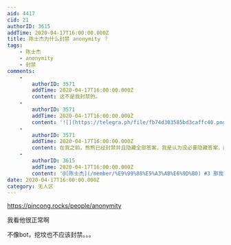 ```yaml
---
aid: 4417
cid: 21
authorID: 3615
addTime: 2020-04-17T16:00:00.000Z
title: 陈士杰为什么封禁 anonymity ？
tags:
    - 陈士杰
    - anonymity
    - 封禁
comments:
    -
        authorID: 3571
        addTime: 2020-04-17T16:00:00.000Z
        content: 这不是我封禁的。
    -
        authorID: 3571
        addTime: 2020-04-17T16:00:00.000Z
        content: '![](https://telegra.ph/file/fb74d303585bd3caffc40.png)'
    -
        authorID: 3571
        addTime: 2020-04-17T16:00:00.000Z
        content: 在我之前，熊熊已经封禁并且隐藏全部答案，我是认为没必要隐藏答案，所以改成仅仅是封禁了。
    -
        authorID: 3615
        addTime: 2020-04-17T16:00:00.000Z
        content: '@[陈士杰](/member/%E9%99%88%E5%A3%AB%E6%9D%B0) #3 那我去找熊熊问。。。'
date: 2020-04-17T16:00:00.000Z
category: 无人区
---
```


https://pincong.rocks/people/anonymity

我看他很正常啊

不像bot，挖坟也不应该封禁。。。
